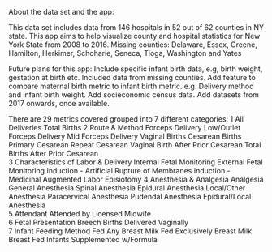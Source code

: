 About the data set and the app:

This data set includes data from 146 hospitals in 52 out of 62 counties in NY state.
This app aims to help visualize county and hospital statistics for New York State from 2008 to 2016.
Missing counties:
  Delaware, Essex, Greene, Hamilton, Herkimer, Schoharie, Seneca, Tioga, Washington and Yates

Future plans for this app:
Include specific infant birth data, e.g, birth weight, gestation at birth etc.
Included data from missing counties.
Add feature to compare maternal birth metric to infant birth metric.
  e.g. Delivery method and infant birth weight.
Add socieconomic census data.
Add datasets from 2017 onwards, once available.

There are 29 metrics covered grouped into 7 different categories:
1 All Deliveries
  Total Births
2 Route & Method
  Forceps Delivery
  Low/Outlet Forceps Delivery
  Mid Forceps Delivery
  Vaginal Births
  Cesarean Births
  Primary Cesarean
  Repeat Cesarean
  Vaginal Birth After Prior Cesarean
  Total Births After Prior Cesarean   
3 Characteristics of Labor & Delivery
  Internal Fetal Monitoring
  External Fetal Monitoring
  Induction - Artificial Rupture of Membranes
  Induction - Medicinal
  Augmented Labor
  Episiotomy
4 Anesthesia & Analgesia
  Analgesia
  General Anesthesia
  Spinal Anesthesia
  Epidural Anesthesia
  Local/Other Anesthesia
  Paracervical Anesthesia
  Pudendal Anesthesia
  Epidural/Local Anesthesia           
5 Attendant
  Attended by Licensed Midwife                         
6 Fetal Presentation
  Breech Births Delivered Vaginally  
7 Infant Feeding Method
  Fed Any Breast Milk
  Fed Exclusively Breast Milk
  Breast Fed Infants Supplemented w/Formula
